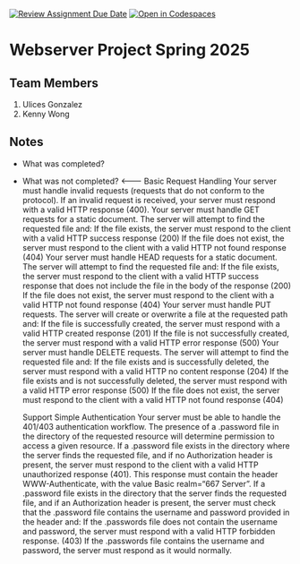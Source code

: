 [![Review Assignment Due Date](https://classroom.github.com/assets/deadline-readme-button-22041afd0340ce965d47ae6ef1cefeee28c7c493a6346c4f15d667ab976d596c.svg)](https://classroom.github.com/a/aSaOP-dD)
[![Open in Codespaces](https://classroom.github.com/assets/launch-codespace-2972f46106e565e64193e422d61a12cf1da4916b45550586e14ef0a7c637dd04.svg)](https://classroom.github.com/open-in-codespaces?assignment_repo_id=18202521)
# Webserver Project Spring 2025

## Team Members

1. Ulices Gonzalez
2. Kenny Wong

## Notes

- What was completed?
  
- What was not completed? <---
  Basic Request Handling
Your server must handle invalid requests (requests that do not conform to the protocol). If an invalid request is received, your server must respond with a valid HTTP response (400).
Your server must handle GET requests for a static document. The server will attempt to find the requested file and:
If the file exists, the server must respond to the client with a valid HTTP success response (200)
If the file does not exist, the server must respond to the client with a valid HTTP not found response (404)
Your server must handle HEAD requests for a static document. The server will attempt to find the requested file and:
If the file exists, the server must respond to the client with a valid HTTP success response that does not include the file in the body of the response (200)
If the file does not exist, the server must respond to the client with a valid HTTP not found response (404)
Your server must handle PUT requests. The server will create or overwrite a file at the requested path and:
If the file is successfully created, the server must respond with a valid HTTP created response (201)
If the file is not successfully created, the server must respond with a valid HTTP error response (500)
Your server must handle DELETE requests. The server will attempt to find the requested file and:
If the file exists and is successfully deleted, the server must respond with a valid HTTP no content response (204)
If the file exists and is not successfully deleted, the server must respond with a valid HTTP error response (500)
If the file does not exist, the server must respond to the client with a valid HTTP not found response (404)

  Support Simple Authentication
Your server must be able to handle the 401/403 authentication workflow.  The presence of a .password file in the directory of the requested resource will determine permission to access a given resource. 
If a .password file exists in the directory where the server finds the requested file, and if no Authorization header is present, the server must respond to the client with a valid HTTP unauthorized response (401). This response must contain the header WWW-Authenticate, with the value Basic realm=“667 Server”.
If a .password file exists in the directory that the server finds the requested file, and if an Authorization header is present, the server must check that the .password file contains the username and password provided in the header and:
If the .passwords file does not contain the username and password, the server must respond with a valid HTTP forbidden response. (403)
If the .passwords file contains the username and password, the server must respond as it would normally.
